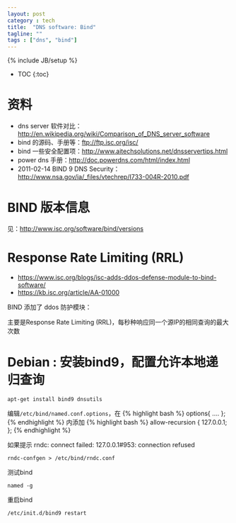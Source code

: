 ```yaml
---
layout: post
category : tech
title:  "DNS software: Bind"
tagline: ""
tags : ["dns", "bind"] 
---
```

{% include JB/setup %}

* TOC
{:toc}

# 资料

- dns server 软件对比：http://en.wikipedia.org/wiki/Comparison_of_DNS_server_software
- bind 的源码、手册等：ftp://ftp.isc.org/isc/
- bind 一些安全配置项：http://www.aitechsolutions.net/dnsservertips.html
- power dns 手册：http://doc.powerdns.com/html/index.html
- 2011-02-14 BIND 9 DNS Security：http://www.nsa.gov/ia/_files/vtechrep/I733-004R-2010.pdf

# BIND 版本信息

见：http://www.isc.org/software/bind/versions

# Response Rate Limiting (RRL)

- https://www.isc.org/blogs/isc-adds-ddos-defense-module-to-bind-software/
- https://kb.isc.org/article/AA-01000

BIND 添加了 ddos 防护模块：

主要是Response Rate Limiting (RRL)，每秒种响应同一个源IP的相同查询的最大次数

#  Debian : 安装bind9，配置允许本地递归查询

``apt-get install bind9 dnsutils``

编辑``/etc/bind/named.conf.options``，在
{% highlight bash %}
options{
    ....
};
{% endhighlight %}
内添加
{% highlight bash %}
allow-recursion {
    127.0.0.1;
}; 
{% endhighlight %}

如果提示 rndc: connect failed: 127.0.0.1#953: connection refused  

``rndc-confgen > /etc/bind/rndc.conf``

测试bind

``named -g``

重启bind

``/etc/init.d/bind9 restart``
